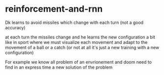 # reinforcement-and-rnn
Dk learns to avoid missiles which change with each turn (not a good accuracy)

at each turn the missiles change and he learns the new configuration a bit like in sport where we must visualize each movement and adapt to the movement of a ball or a catch (or not at all it's just a new training with a new configuration)

For example we know all problem of an envrionement and doom need to find in an express time a new solution of the problem
